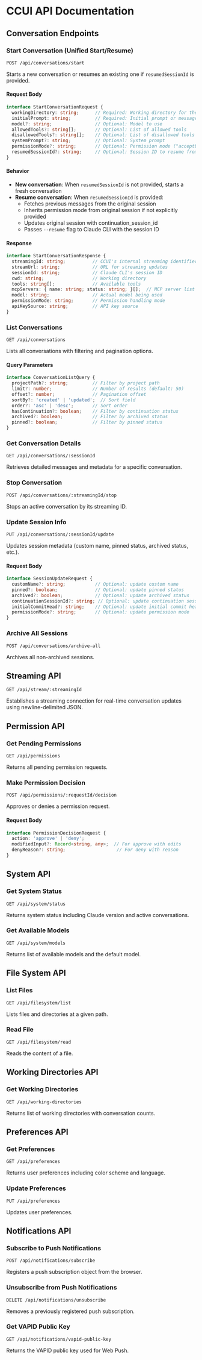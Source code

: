 # CCUI API Documentation

## Conversation Endpoints

### Start Conversation (Unified Start/Resume)

`POST /api/conversations/start`

Starts a new conversation or resumes an existing one if `resumedSessionId` is provided.

#### Request Body

```typescript
interface StartConversationRequest {
  workingDirectory: string;      // Required: Working directory for the conversation
  initialPrompt: string;         // Required: Initial prompt or message
  model?: string;                // Optional: Model to use
  allowedTools?: string[];       // Optional: List of allowed tools
  disallowedTools?: string[];    // Optional: List of disallowed tools
  systemPrompt?: string;         // Optional: System prompt
  permissionMode?: string;       // Optional: Permission mode ("acceptEdits" | "bypassPermissions" | "default" | "plan")
  resumedSessionId?: string;     // Optional: Session ID to resume from
}
```

#### Behavior

- **New conversation**: When `resumedSessionId` is not provided, starts a fresh conversation
- **Resume conversation**: When `resumedSessionId` is provided:
  - Fetches previous messages from the original session
  - Inherits permission mode from original session if not explicitly provided
  - Updates original session with continuation_session_id
  - Passes `--resume` flag to Claude CLI with the session ID

#### Response

```typescript
interface StartConversationResponse {
  streamingId: string;          // CCUI's internal streaming identifier
  streamUrl: string;            // URL for streaming updates
  sessionId: string;            // Claude CLI's session ID
  cwd: string;                  // Working directory
  tools: string[];              // Available tools
  mcpServers: { name: string; status: string; }[];  // MCP server list
  model: string;                // Actual model being used
  permissionMode: string;       // Permission handling mode
  apiKeySource: string;         // API key source
}
```

### List Conversations

`GET /api/conversations`

Lists all conversations with filtering and pagination options.

#### Query Parameters

```typescript
interface ConversationListQuery {
  projectPath?: string;         // Filter by project path
  limit?: number;               // Number of results (default: 50)
  offset?: number;              // Pagination offset
  sortBy?: 'created' | 'updated';  // Sort field
  order?: 'asc' | 'desc';       // Sort order
  hasContinuation?: boolean;    // Filter by continuation status
  archived?: boolean;           // Filter by archived status
  pinned?: boolean;             // Filter by pinned status
}
```

### Get Conversation Details

`GET /api/conversations/:sessionId`

Retrieves detailed messages and metadata for a specific conversation.

### Stop Conversation

`POST /api/conversations/:streamingId/stop`

Stops an active conversation by its streaming ID.

### Update Session Info

`PUT /api/conversations/:sessionId/update`

Updates session metadata (custom name, pinned status, archived status, etc.).

#### Request Body

```typescript
interface SessionUpdateRequest {
  customName?: string;           // Optional: update custom name
  pinned?: boolean;              // Optional: update pinned status
  archived?: boolean;            // Optional: update archived status
  continuationSessionId?: string; // Optional: update continuation session
  initialCommitHead?: string;    // Optional: update initial commit head
  permissionMode?: string;       // Optional: update permission mode
}
```

### Archive All Sessions

`POST /api/conversations/archive-all`

Archives all non-archived sessions.

## Streaming API

`GET /api/stream/:streamingId`

Establishes a streaming connection for real-time conversation updates using newline-delimited JSON.

## Permission API

### Get Pending Permissions

`GET /api/permissions`

Returns all pending permission requests.

### Make Permission Decision

`POST /api/permissions/:requestId/decision`

Approves or denies a permission request.

#### Request Body

```typescript
interface PermissionDecisionRequest {
  action: 'approve' | 'deny';
  modifiedInput?: Record<string, any>;  // For approve with edits
  denyReason?: string;                   // For deny with reason
}
```

## System API

### Get System Status

`GET /api/system/status`

Returns system status including Claude version and active conversations.

### Get Available Models

`GET /api/system/models`

Returns list of available models and the default model.

## File System API

### List Files

`GET /api/filesystem/list`

Lists files and directories at a given path.

### Read File

`GET /api/filesystem/read`

Reads the content of a file.

## Working Directories API

### Get Working Directories

`GET /api/working-directories`

Returns list of working directories with conversation counts.

## Preferences API

### Get Preferences

`GET /api/preferences`

Returns user preferences including color scheme and language.

### Update Preferences

`PUT /api/preferences`

Updates user preferences.

## Notifications API

### Subscribe to Push Notifications

`POST /api/notifications/subscribe`

Registers a push subscription object from the browser.

### Unsubscribe from Push Notifications

`DELETE /api/notifications/unsubscribe`

Removes a previously registered push subscription.

### Get VAPID Public Key

`GET /api/notifications/vapid-public-key`

Returns the VAPID public key used for Web Push.